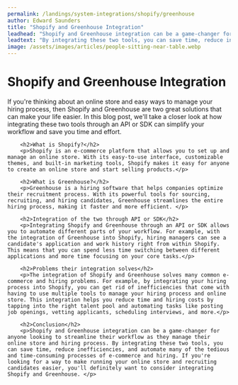 ```yaml
---
permalink: /landings/system-integrations/shopify/greenhouse
author: Edward Saunders
title: "Shopify and Greenhouse Integration"
leadhead: "Shopify and Greenhouse integration can be a game-changer for anyone looking to streamline their workflow as they manage their online store and hiring process"
leadtext: "By integrating these two tools, you can save time, reduce inefficiencies, and automate many of the tedious and time-consuming processes of e-commerce and hiring. If you're looking for a way to make running your online store and recruiting candidates easier, you'll definitely want to consider integrating Shopify and Greenhouse."
image: /assets/images/articles/people-sitting-near-table.webp
---
```

<div class="arttext">        <h1>Shopify and Greenhouse Integration</h1>
        <p>If you're thinking about an online store and easy ways to manage your hiring process, then Shopify and Greenhouse are two great solutions that can make your life easier. In this blog post, we'll take a closer look at how integrating these two tools through an API or SDK can simplify your workflow and save you time and effort.</p>
        
        <h2>What is Shopify?</h2>
        <p>Shopify is an e-commerce platform that allows you to set up and manage an online store. With its easy-to-use interface, customizable themes, and built-in marketing tools, Shopify makes it easy for anyone to create an online store and start selling products.</p>
        
        <h2>What is Greenhouse?</h2>
        <p>Greenhouse is a hiring software that helps companies optimize their recruitment process. With its powerful tools for sourcing, recruiting, and hiring candidates, Greenhouse streamlines the entire hiring process, making it faster and more efficient. </p>
        
        <h2>Integration of the two through API or SDK</h2>
        <p>Integrating Shopify and Greenhouse through an API or SDK allows you to automate different parts of your workflow. For example, with the integration of Greenhouse into Shopify, hiring managers can see a candidate's application and work history right from within Shopify. This means that you can spend less time switching between different applications and more time focusing on your core tasks.</p>
        
        <h2>Problems their integration solves</h2>
        <p>The integration of Shopify and Greenhouse solves many common e-commerce and hiring problems. For example, by integrating your hiring process into Shopify, you can get rid of inefficiencies that come with having to use multiple tools to manage your hiring process and online store. This integration helps you reduce time and hiring costs by tapping into the right talent pool and automating tasks like posting job openings, vetting applicants, scheduling interviews, and more.</p>
        
        <h2>Conclusion</h2>
        <p>Shopify and Greenhouse integration can be a game-changer for anyone looking to streamline their workflow as they manage their online store and hiring process. By integrating these two tools, you can save time, reduce inefficiencies, and automate many of the tedious and time-consuming processes of e-commerce and hiring. If you're looking for a way to make running your online store and recruiting candidates easier, you'll definitely want to consider integrating Shopify and Greenhouse. </p>
</div>